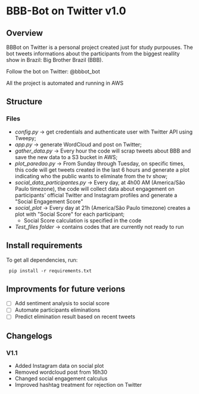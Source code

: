 # BBB-Bot on Twitter v1.0

## Overview

BBBot on Twitter is a personal project created just for study purpouses. The bot tweets informations about the participants from the biggest reallity show in Brazil: Big Brother Brazil (BBB).

Follow the bot on Twitter: @bbbot_bot

All the project is automated and running in AWS

## Structure
### Files

- *config.py* -> get credentials and authenticate user with Twitter API using Tweepy;  
- *app.py* -> generate WordCloud and post on Twitter;
- *gather_data.py* -> Every hour the code will scrap tweets about BBB and save the new data to a S3 bucket in AWS;
- *plot_paredao.py* -> From Sunday through Tuesday, on specific times, this code will get tweets created in the last 6 hours and generate a plot indicating who the public wants to eliminate from the tv show;
- *social_data_participantes.py* -> Every day, at 4h00 AM (America/São Paulo timezone), the code will collect data about engagement on participants' official Twitter and Instagram profiles and generate a "Social Engagement Score"
- *social_plot* -> Every day at 21h (America/São Paulo timezone) creates a plot with "Social Score" for each participant;
    - Social Score calculation is specified in the code
- *Test_files folder* -> contains codes that are currently not ready to run

## Install requirements

To get all dependencies, run:
```
 pip install -r requirements.txt
```

## Improvments for future verions
- [ ] Add sentiment analysis to social score
- [ ] Automate participants eliminations
- [ ] Predict elimination result based on recent tweets

## Changelogs
### V1.1
- Added Instagram data on social plot
- Removed wordcloud post from 16h30
- Changed social engagement calculus
- Improved hashtag treatment for rejection on Twitter